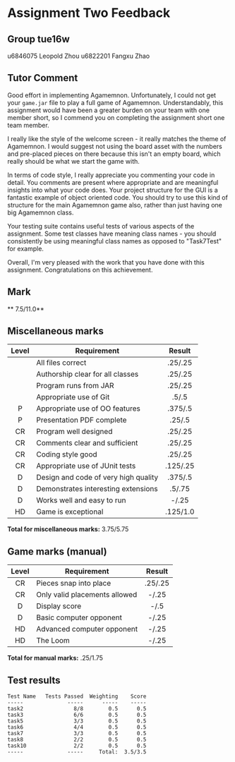 # Assignment Two Feedback


## Group  tue16w
u6846075 Leopold Zhou
u6822201 Fangxu Zhao

## Tutor Comment

Good effort in implementing Agamemnon. Unfortunately, I could not get your `game.jar` file to play a full game of Agamemnon. Understandably, this assignment would have been a greater burden on your team with one member short, so I commend you on completing the assignment short one team member.

I really like the style of the welcome screen - it really matches the theme of Agamemnon. I would suggest not using the board asset with the numbers and pre-placed pieces on there because this isn't an empty board, which really should be what we start the game with.

In terms of code style, I really appreciate you commenting your code in detail. You comments are present where appropriate and are meaningful insights into what your code does. Your project structure for the GUI is a fantastic example of object oriented code. You should try to use this kind of structure for the main Agamemnon game also, rather than just having one big Agamemnon class.

Your testing suite contains useful tests of various aspects of the assignment. Some test classes have meaning class names - you should consistently be using meaningful class names as opposed to "Task7Test" for example.

Overall, I'm very pleased with the work that you have done with this assignment. Congratulations on this achievement.

## Mark

**  7.5/11.0**

## Miscellaneous marks

| Level | Requirement | Result |
|:-:|---|:-:|
||All files correct                     | .25/.25 |
||Authorship clear for all classes      | .25/.25 |
||Program runs from JAR                 | .25/.25 |
||Appropriate use of Git                | .5/.5  |
|P|Appropriate use of OO features       | .375/.5  |
|P|Presentation PDF complete            | .25/.5  |
|CR|Program well designed               | .25/.25 |
|CR|Comments clear and sufficient       | .25/.25 |
|CR|Coding style good                   | .25/.25 |
|CR|Appropriate use of JUnit tests      | .125/.25 |
|D|Design and code of very high quality | .375/.5  |
|D|Demonstrates interesting extensions  | .5/.75 |
|D|Works well and easy to run           | -/.25 |
|HD|Game is exceptional                 | .125/1.0 |

**Total for miscellaneous marks:**  3.75/5.75

## Game marks (manual)

| Level | Requirement | Result |
|:-:|---|:-:|
|CR|Pieces snap into place           | .25/.25 |
|CR|Only valid placements allowed    | -/.25 |
|D |Display score                    | -/.5  |
|D |Basic computer opponent          | -/.25 |
|HD|Advanced computer opponent       | -/.25 |
|HD|The Loom                         | -/.25 |

**Total for manual marks:** .25/1.75

## Test results

```
Test Name   Tests Passed  Weighting    Score
-----              -----      -----    -----
task2                8/8        0.5      0.5
task3                6/6        0.5      0.5
task5                3/3        0.5      0.5
task6                4/4        0.5      0.5
task7                3/3        0.5      0.5
task8                2/2        0.5      0.5
task10               2/2        0.5      0.5
-----              -----     Total:  3.5/3.5
```
